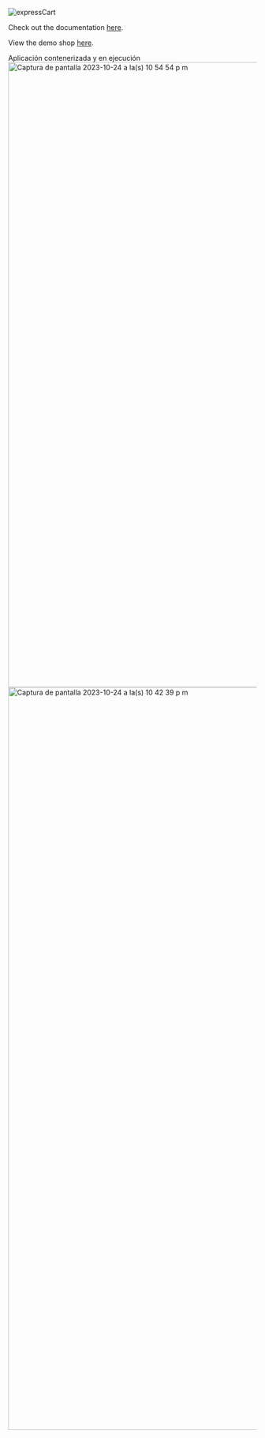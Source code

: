 ![expressCart](https://raw.githubusercontent.com/mrvautin/expressCart/master/public/images/logo.png)

Check out the documentation [here](https://github.com/mrvautin/expressCart/wiki).

View the demo shop [here](https://expresscart-demo.markmoffat.com/).


Aplicación contenerizada y en ejecución
<img width="1267" alt="Captura de pantalla 2023-10-24 a la(s) 10 54 54 p m" src="https://github.com/mpocampod/tallerexpressCart/assets/68925248/7555f78a-09ea-4411-b473-6c5a430e1f8d">
<img width="1506" alt="Captura de pantalla 2023-10-24 a la(s) 10 42 39 p m" src="https://github.com/mpocampod/tallerexpressCart/assets/68925248/1eb5ac4e-9cb8-4523-bd23-bee229bf0d34">

